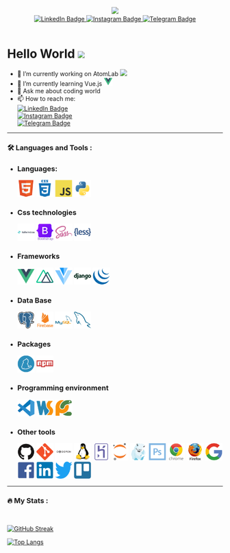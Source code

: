 <div id="header" align="center">
  <img src="https://media.giphy.com/media/gjrYDwbjnK8x36xZIO/giphy.gif" width="500"/>
</div>

<div id="badges" align="center">
  <a target="_blank" href='https://www.linkedin.com/in/murodjon-umarov-90750321a/'>
    <img src="https://img.shields.io/badge/LinkedIn-blue?style=for-the-badge&logo=linkedin&logoColor=white" alt="LinkedIn Badge"/>
  </a>
  <a target="_blank" href='https://instagram.com/murodjon.2559'>
    <img src="https://img.shields.io/badge/Instagram-red?style=for-the-badge&logo=instagram&logoColor=white" alt="Instagram Badge"/>
  </a>
  <a target="_blank" href='https://t.me/murodjon2559'>
    <img src="https://img.shields.io/badge/Telegram-blue?style=for-the-badge&logo=telegram&logoColor=white" alt="Telegram Badge"/>
  </a>
 </div>
 <div align="center">
   <img src="https://komarev.com/ghpvc/?username=murodjon-umar0v&style=flat-square&color=blue" alt=""/>
</div>

<h1>
  Hello World
  <img src="https://media.giphy.com/media/hvRJCLFzcasrR4ia7z/giphy.gif" width="30px"/>
</h1>


- 🔭 I’m currently working on AtomLab <img src="https://media.giphy.com/media/WUlplcMpOCEmTGBtBW/giphy.gif" width="30">
- 🌱 I’m currently learning Vue.js 
  <img src="https://github.com/devicons/devicon/blob/master/icons/vuejs/vuejs-original.svg" width="20" height="20" />
- 💬 Ask me about coding world
- 📫 How to reach me: 
    <br>
    <a target="_blank" href='https://www.linkedin.com/in/murodjon-umarov-90750321a/'>
      <img src="https://img.shields.io/badge/LinkedIn-blue?style=for-the-badge&logo=linkedin&logoColor=white" alt="LinkedIn Badge"/>
    </a>
    <br>
    <a target="_blank" href='https://instagram.com/murodjon.2559'>
      <img src="https://img.shields.io/badge/Instagram-red?style=for-the-badge&logo=instagram&logoColor=white" alt="Instagram Badge"/>
    </a>
    <br>
    <a target="_blank" href='https://t.me/murodjon2559'>
      <img src="https://img.shields.io/badge/Telegram-blue?style=for-the-badge&logo=telegram&logoColor=white" alt="Telegram Badge"/>
    </a>


---

### :hammer_and_wrench: Languages and Tools :

<div>
  <ul>
    <li>
      <h3>Languages:</h3>
      <img src="https://github.com/devicons/devicon/blob/master/icons/html5/html5-original.svg" title="HTML5" width="40" height="40"/>
      <img src="https://github.com/devicons/devicon/blob/master/icons/css3/css3-plain-wordmark.svg"  title="CSS3" width="40" height="40"/>
      <img src="https://github.com/devicons/devicon/blob/master/icons/javascript/javascript-original.svg" title="JavaScript" width="40" height="40"/>
      <img src="https://github.com/devicons/devicon/blob/master/icons/python/python-original.svg" width="40" height="40" />
    </li>
    <li>
      <h3>Css technologies</h3>
      <img src="https://github.com/devicons/devicon/blob/master/icons/tailwindcss/tailwindcss-original-wordmark.svg" width="40" height="40" />
      <img src="https://github.com/devicons/devicon/blob/master/icons/bootstrap/bootstrap-original-wordmark.svg" width="40" height="40" />
      <img src="https://github.com/devicons/devicon/blob/master/icons/sass/sass-original.svg" width="40" height="40" />
      <img src="https://github.com/devicons/devicon/blob/master/icons/less/less-plain-wordmark.svg" width="40" height="40" />      
    </li>
    <li>
      <h3>Frameworks</h3>
        <img src="https://github.com/devicons/devicon/blob/master/icons/vuejs/vuejs-original.svg" width="40" height="40" />
        <img src="https://github.com/devicons/devicon/blob/master/icons/nuxtjs/nuxtjs-original.svg" width="40" height="40" />
        <img src="https://github.com/devicons/devicon/blob/master/icons/vuetify/vuetify-original.svg" width="40" height="40" />
        <img src="https://github.com/devicons/devicon/blob/master/icons/django/django-plain-wordmark.svg" width="40" height="40" />
        <img src="https://github.com/devicons/devicon/blob/master/icons/jquery/jquery-original.svg" width="40" height="40" />
    </li>
    <li>
      <h3>Data Base</h3>
        <img src="https://github.com/devicons/devicon/blob/master/icons/postgresql/postgresql-original.svg" width="40" height="40" />
        <img src="https://github.com/devicons/devicon/blob/master/icons/firebase/firebase-plain-wordmark.svg" width="40" height="40"/>   
        <img src="https://github.com/devicons/devicon/blob/master/icons/mysql/mysql-original-wordmark.svg" width="40" height="40"/>    
        <img src="https://github.com/devicons/devicon/blob/master/icons/mysql/mysql-original.svg" width="40" height="40" />
    </li>
    <li>
      <h3>Packages</h3>
      <img src="https://github.com/devicons/devicon/blob/master/icons/yarn/yarn-original.svg" width="40" height="40" />
      <img src="https://github.com/devicons/devicon/blob/master/icons/npm/npm-original-wordmark.svg" width="40" height="40" />
    </li>
    <li>
      <h3>Programming environment</h3>
      <img src="https://github.com/devicons/devicon/blob/master/icons/vscode/vscode-original.svg" width="40" height="40" />
      <img src="https://github.com/devicons/devicon/blob/master/icons/webstorm/webstorm-original.svg" width="40" height="40" />
      <img src="https://github.com/devicons/devicon/blob/master/icons/pycharm/pycharm-original.svg" width="40" height="40" />
    </li>
    <li>
      <h3>Other tools</h3>
      <img src="https://github.com/devicons/devicon/blob/master/icons/github/github-original.svg" width="40" height="40" />
      <img src="https://github.com/devicons/devicon/blob/master/icons/git/git-original.svg" width="40" height="40" />
      <img src="https://github.com/devicons/devicon/blob/master/icons/codepen/codepen-original-wordmark.svg" width="40" height="40" />
      <img src="https://github.com/devicons/devicon/blob/master/icons/linux/linux-original.svg" width="40" height="40" />
      <img src="https://github.com/devicons/devicon/blob/master/icons/heroku/heroku-original.svg" width="40" height="40" />
      <img src="https://github.com/devicons/devicon/blob/master/icons/jupyter/jupyter-original.svg" width="40" height="40" />
      <img src="https://github.com/devicons/devicon/blob/master/icons/foundation/foundation-original.svg" width="40" height="40" />
      <img src="https://github.com/devicons/devicon/blob/master/icons/photoshop/photoshop-line.svg" width="40" height="40" />
      <img src="https://github.com/devicons/devicon/blob/master/icons/chrome/chrome-original-wordmark.svg" width="40" height="40" />
      <img src="https://github.com/devicons/devicon/blob/master/icons/firefox/firefox-original-wordmark.svg" width="40" height="40" />
      <img src="https://github.com/devicons/devicon/blob/master/icons/google/google-original.svg" width="40" height="40" />
      <img src="https://github.com/devicons/devicon/blob/master/icons/facebook/facebook-original.svg" width="40" height="40" />
      <img src="https://github.com/devicons/devicon/blob/master/icons/linkedin/linkedin-original.svg" width="40" height="40" />
      <img src="https://github.com/devicons/devicon/blob/master/icons/twitter/twitter-original.svg" width="40" height="40" />
      <img src="https://github.com/devicons/devicon/blob/master/icons/trello/trello-plain.svg" width="40" height="40" />
    </li>
  </ul>
   
</div>

---

### :fire: My Stats :

<!-- https://github-readme-streak-stats.herokuapp.com/?user=murodjon-umar0v --> <br>

[![GitHub Streak](http://github-readme-streak-stats.herokuapp.com?user=murodjon-umar0v&theme=dark&background=000000)](https://git.io/streak-stats)

<!-- [![Top Langs](https://github-readme-stats.vercel.app/api/top-langs/?username=murodjon-umar0v)](https://github.com/anuraghazra/github-readme-stats) -->

[![Top Langs](https://github-readme-stats.vercel.app/api/top-langs/?username=murodjon-umar0v&layout=compact&theme=vision-friendly-dark)](https://github.com/anuraghazra/github-readme-stats)


<!-- ### :writing_hand: Blog Posts : -->



        
<!-- BLOG-POST-LIST:START -->
  
<!-- BLOG-POST-LIST:END -->
    

